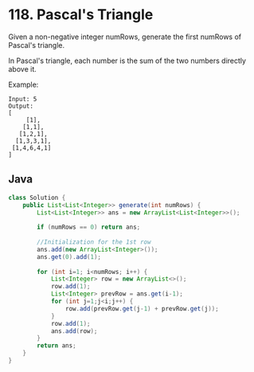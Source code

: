 # 118. Pascal's Triangle

Given a non-negative integer numRows, generate the first numRows of Pascal's triangle.

In Pascal's triangle, each number is the sum of the two numbers directly above it.

Example:
```
Input: 5
Output:
[
     [1],
    [1,1],
   [1,2,1],
  [1,3,3,1],
 [1,4,6,4,1]
]
```

## Java
```java
class Solution {
    public List<List<Integer>> generate(int numRows) {
        List<List<Integer>> ans = new ArrayList<List<Integer>>();
        
        if (numRows == 0) return ans;
        
        //Initialization for the 1st row
        ans.add(new ArrayList<Integer>());
        ans.get(0).add(1);
        
        for (int i=1; i<numRows; i++) {
            List<Integer> row = new ArrayList<>();
            row.add(1);
            List<Integer> prevRow = ans.get(i-1);
            for (int j=1;j<i;j++) {
                row.add(prevRow.get(j-1) + prevRow.get(j));
            }
            row.add(1);
            ans.add(row);
        }
        return ans;
    }
}
```
